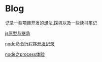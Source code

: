 # Blog

记录一些项目开发的想法,踩坑以及一些读书笔记

[js原型与继承](https://github.com/junfeisu/Blog/issues/2)

[node命令行程序开发记录](https://github.com/junfeisu/Blog/issues/1)

[node之process体验](https://github.com/junfeisu/Blog/issues/3)
